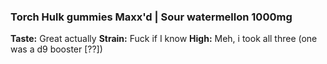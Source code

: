 ### Torch Hulk gummies Maxx'd | Sour watermellon 1000mg
**Taste:** Great actually
**Strain:** Fuck if I know
**High:** Meh, i took all three (one was a d9 booster \[??])